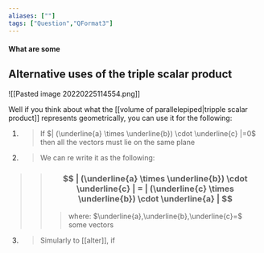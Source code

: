 ```yaml
---
aliases: [""]
tags: ["Question","QFormat3"]
---
```


#### What are some
## Alternative uses of the triple scalar product
![[Pasted image 20220225114554.png]]

Well if you think about what the [[volume of parallelepiped|tripple scalar product]] represents geometrically, you can use it for the following:

1) > If $| (\underline{a} \times \underline{b}) \cdot \underline{c} |=0$ then all the vectors must lie on the same plane

2) > We can re write it as the following:
>> ### $$ | (\underline{a} \times \underline{b}) \cdot \underline{c} | = | (\underline{c} \times \underline{b}) \cdot \underline{a} | $$ 
>>> where:
>>> $\underline{a},\underline{b},\underline{c}=$ some vectors

3) > Simularly to [[alter]], if  
